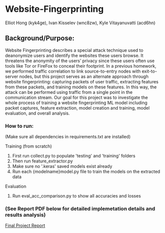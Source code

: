 # Website-Fingerprinting
Elliot Hong (kyk4ge), Ivan Kisselev (wnc8zw), Kyle Vitayanuvatti (acd6hn)

## Background/Purpose:
Website Fingerprinting describes a special attack technique used to deanonymize users and identify the websites these users browse. It threatens the anonymity of the users’ privacy since these users often use tools like Tor or FireFox to conceal their footprint. In a previous homework, we performed traffic correlation to link source-to-entry nodes with exit-to-server nodes, but this project serves as an alternate approach through website fingerprinting: capturing packets of user traffic, extracting features from these packets, and training models on these features. In this way, the attack can be performed using traffic from a single point in the communication stream. Our goal for this project was to investigate the whole process of training a website fingerprinting ML model including packet captures, feature extraction, model creation and training, model evaluation, and overall analysis.

### How to run:
(Make sure all dependencies in requirements.txt are installed)

Training (from scratch)
1. First run collect.py to populate 'testing' and 'training' folders
2. Then run feature_extractor.py
3. Make sure no '.keras' saved models exist already
4. Run each {modelname}model.py file to train the models on the extracted data

Evaluation
1. Run eval_acc_comparison.py to show all accuracies and losses

### (See Report PDF below for detailed implemetation details and results analysis)
[Final Project Report](Final%20Project%20(Website%20Fingerprinting%20and%20ML)%20Report.pdf)

